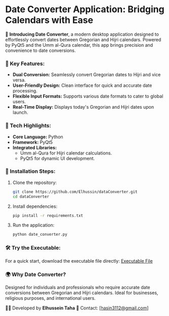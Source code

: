 # Date Converter Application: Bridging Calendars with Ease

📅 **Introducing Date Converter**, a modern desktop application designed to effortlessly convert dates between Gregorian and Hijri calendars. Powered by PyQt5 and the Umm al-Qura calendar, this app brings precision and convenience to date conversions.

### 🌟 Key Features:
- **Dual Conversion:** Seamlessly convert Gregorian dates to Hijri and vice versa.
- **User-Friendly Design:** Clean interface for quick and accurate date processing.
- **Flexible Input Formats:** Supports various date formats to cater to global users.
- **Real-Time Display:** Displays today's Gregorian and Hijri dates upon launch.

### 🚀 Tech Highlights:
- **Core Language:** Python
- **Framework:** PyQt5
- **Integrated Libraries:**
  - Umm al-Qura for Hijri calendar calculations.
  - PyQt5 for dynamic UI development.

### 📂 Installation Steps:
1. Clone the repository:
   ```bash
   git clone https://github.com/Elhussin/dataConverter.git
   cd dataConverter
   ```
2. Install dependencies:
   ```bash
   pip install -r requirements.txt
   ```
3. Run the application:
   ```bash
   python date_converter.py
   ```

### 🛠️ Try the Executable:
For a quick start, download the executable file directly:
[Executable File](https://github.com/Elhussin/dataConverter)

### 🌍 Why Date Converter?
Designed for individuals and professionals who require accurate date conversions between Gregorian and Hijri calendars. Ideal for businesses, religious purposes, and international users.

👨‍💻 Developed by **Elhussein Taha**
📧 Contact: [hasin3112@gmail.com]
